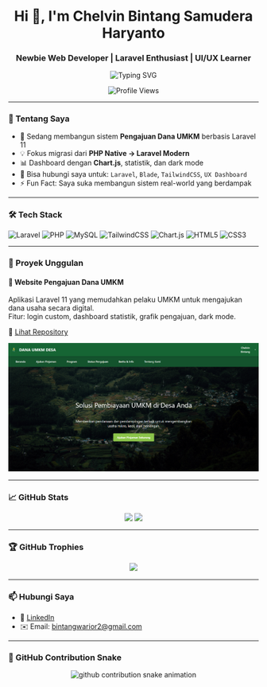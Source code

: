 <h1 align="center">Hi 👋, I'm Chelvin Bintang Samudera Haryanto</h1>
<h3 align="center"> Newbie Web Developer | Laravel Enthusiast | UI/UX Learner</h3>

<p align="center">
  <img src="https://readme-typing-svg.herokuapp.com?font=Fira+Code&duration=3000&color=00C8FF&center=true&vCenter=true&lines=Laravel+Developer+%7C+Chart.js+User;Fullstack+Web+App+Builder;Loves+Dark+Mode+Dashboards" alt="Typing SVG" />
</p>

<p align="center">
  <img src="https://komarev.com/ghpvc/?username=bintangshr&color=blue" alt="Profile Views" />
</p>

---

### 🚀 Tentang Saya

- 🔭 Sedang membangun sistem **Pengajuan Dana UMKM** berbasis Laravel 11  
- 💡 Fokus migrasi dari **PHP Native → Laravel Modern**
- 📊 Dashboard dengan **Chart.js**, statistik, dan dark mode
- 💬 Bisa hubungi saya untuk: `Laravel`, `Blade`, `TailwindCSS`, `UX Dashboard`
- ⚡ Fun Fact: Saya suka membangun sistem real-world yang berdampak

---

### 🛠️ Tech Stack

![Laravel](https://img.shields.io/badge/-Laravel-E34F26?style=flat&logo=laravel&logoColor=white)
![PHP](https://img.shields.io/badge/-PHP-777BB4?style=flat&logo=php&logoColor=white)
![MySQL](https://img.shields.io/badge/-MySQL-005C84?style=flat&logo=mysql)
![TailwindCSS](https://img.shields.io/badge/-TailwindCSS-38B2AC?style=flat&logo=tailwind-css)
![Chart.js](https://img.shields.io/badge/-Chart.js-F5788D?style=flat&logo=chartdotjs)
![HTML5](https://img.shields.io/badge/-HTML5-E34F26?style=flat&logo=html5)
![CSS3](https://img.shields.io/badge/-CSS3-1572B6?style=flat&logo=css3)

---

### 🚀 Proyek Unggulan

#### 💼 Website Pengajuan Dana UMKM
Aplikasi Laravel 11 yang memudahkan pelaku UMKM untuk mengajukan dana usaha secara digital.  
Fitur: login custom, dashboard statistik, grafik pengajuan, dark mode.

🔗 [Lihat Repository](https://github.com/bintangshr/UAS-CIHUYY)

<p align="center">
  <img src="https://raw.githubusercontent.com/bintangshr/bintangshr/main/assets/umkm-desa-preview.png" alt="Preview UMKM Dana Website" width="700" />
</p>

---

### 📈 GitHub Stats

<p align="center">
  <img src="https://github-readme-stats.vercel.app/api?username=bintangshr&show_icons=true&theme=tokyonight" width="48%" />
  <img src="https://github-readme-streak-stats.herokuapp.com/?user=bintangshr&theme=tokyonight" width="48%" />
</p>

---

### 🏆 GitHub Trophies

<p align="center">
  <img src="https://github-profile-trophy.vercel.app/?username=bintangshr&theme=onedark&column=7" />
</p>

---

### 📫 Hubungi Saya

- 💼 [LinkedIn](https://www.linkedin.com/in/chelvinbintang/)
- ✉️ Email: [bintangwarior2@gmail.com](mailto:bintangwarior2@gmail.com)

---

### 🐍 GitHub Contribution Snake

<p align="center">
  <picture>
    <source media="(prefers-color-scheme: dark)" srcset="https://raw.githubusercontent.com/bintangshr/bintangshr/output/github-snake-dark.svg" />
    <img alt="github contribution snake animation" src="https://raw.githubusercontent.com/bintangshr/bintangshr/output/github-snake.svg" />
  </picture>
</p>
